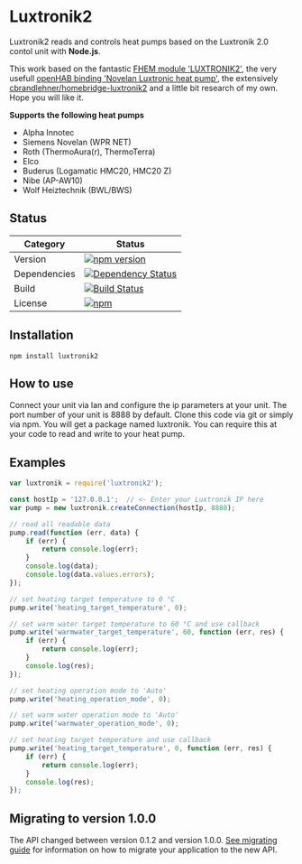 # Luxtronik2

Luxtronik2 reads and controls heat pumps based on the Luxtronik 2.0 contol unit with **Node.js**.

This work based on the fantastic [FHEM module 'LUXTRONIK2'](https://wiki.fhem.de/wiki/Luxtronik_2.0), the very usefull [openHAB binding 'Novelan Luxtronic heat pump'](
https://github.com/openhab/openhab1-addons/wiki/Novelan-Luxtronic-heat-pump-binding), the extensively [cbrandlehner/homebridge-luxtronik2](https://github.com/cbrandlehner/homebridge-luxtronik2) and a little bit research of my own. Hope you will like it.

**Supports the following heat pumps**

* Alpha Innotec
* Siemens Novelan (WPR NET)
* Roth (ThermoAura(r), ThermoTerra)
* Elco
* Buderus (Logamatic HMC20, HMC20 Z)
* Nibe (AP-AW10)
* Wolf Heiztechnik (BWL/BWS) 

## Status

| Category         | Status                                                                                                                    |
| ---------------- | ------------------------------------------------------------------------------------------------------------------------- |
| Version          | [![npm version](https://badge.fury.io/js/luxtronik2.svg)](https://badge.fury.io/js/luxtronik2)                            |
| Dependencies     | [![Dependency Status](https://david-dm.org/coolchip/luxtronik2.svg)](https://david-dm.org/coolchip/luxtronik2)            |
| Build            | [![Build Status](https://travis-ci.org/coolchip/luxtronik2.svg?branch=master)](https://travis-ci.org/coolchip/luxtronik2) |
| License          | [![npm](https://img.shields.io/npm/l/express.svg)](https://www.npmjs.com/package/luxtronik2)                              |
## Installation

```shell
npm install luxtronik2
```

## How to use

Connect your unit via lan and configure the ip parameters at your unit. The port number of your unit is 8888 by default.
Clone this code via git or simply via npm. You will get a package named luxtronik. You can require this at your code to
read and write to your heat pump.

## Examples

```javascript
var luxtronik = require('luxtronik2');

const hostIp = '127.0.0.1';  // <- Enter your Luxtronik IP here
var pump = new luxtronik.createConnection(hostIp, 8888);

// read all readable data
pump.read(function (err, data) {
    if (err) {
        return console.log(err);
    }
    console.log(data);
    console.log(data.values.errors);
});

// set heating target temperature to 0 °C
pump.write('heating_target_temperature', 0);

// set warm water target temperature to 60 °C and use callback
pump.write('warmwater_target_temperature', 60, function (err, res) {
    if (err) {
        return console.log(err);
    }
    console.log(res);
});

// set heating operation mode to 'Auto'
pump.write('heating_operation_mode', 0);

// set warm water operation mode to 'Auto'
pump.write('warmwater_operation_mode', 0);

// set heating target temperature and use callback
pump.write('heating_target_temperature', 0, function (err, res) {
    if (err) {
        return console.log(err);
    }
    console.log(res);
});

```

## Migrating to version 1.0.0

The API changed between version 0.1.2 and version 1.0.0. [See migrating guide](MIGRATING.md) for information on how to migrate your application to the new API.
